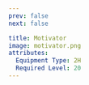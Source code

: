 ```yaml
---
prev: false
next: false

title: Motivator
image: motivator.png
attributes:
  Equipment Type: 2H
  Required Level: 20
---
```


<MyItemComponent :item=$frontmatter />


